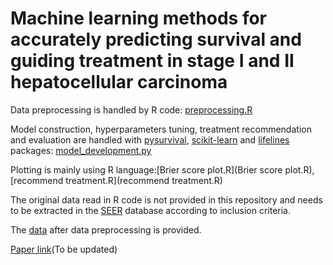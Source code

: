# Machine learning methods for accurately predicting survival and guiding treatment in stage I and II hepatocellular carcinoma

Data preprocessing is handled by R code: [preprocessing.R](preprocessing.R)

Model construction, hyperparameters tuning, treatment recommendation and evaluation are handled with [pysurvival](https://github.com/square/pysurvival), [scikit-learn](https://github.com/scikit-learn/scikit-learn) and [lifelines](https://github.com/CamDavidsonPilon/lifelines) packages: [model_development.py](model_development.py)

Plotting is mainly using R language:[Brier score plot.R](Brier score plot.R),[recommend treatment.R](recommend treatment.R)

The original data read in R code is not provided in this repository and needs to be extracted in the [SEER](https://seer.cancer.gov/) database according to inclusion criteria.

The [data](/data/data_surv.csv) after data preprocessing is provided. 

[Paper link](https://pubmed.ncbi.nlm.nih.gov/)(To be updated)
